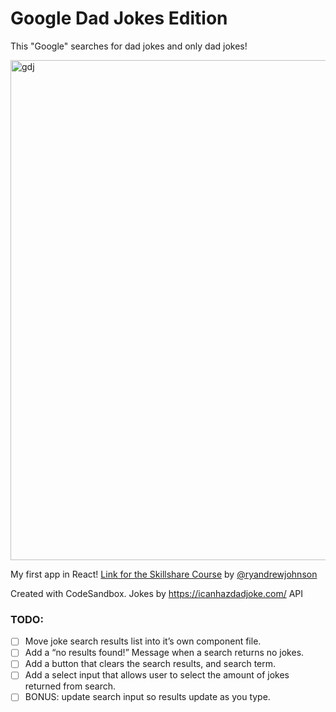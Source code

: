 # Google Dad Jokes Edition

This "Google" searches for dad jokes and only dad jokes!

<img width="800" alt="gdj" src="https://user-images.githubusercontent.com/48096245/213919413-51d6e72a-ad94-41ea-b1e9-10d9de422862.png">


My first app in React! [Link for the Skillshare Course](https://www.skillshare.com/pt/classes/React-para-iniciantes-construa-um-aplicativo-e-aprenda-os-fundamentos/365381517/projects?category=technology) by [@ryandrewjohnson](https://github.com/ryandrewjohnson/)


Created with CodeSandbox. Jokes by https://icanhazdadjoke.com/ API

### TODO:

- [ ] Move joke search results list into it’s own component file.
- [ ] Add a “no results found!” Message when a search returns no jokes.
- [ ] Add a button that clears the search results, and search term.
- [ ] Add a select input that allows user to select the amount of jokes returned from search.
- [ ] BONUS: update search input so results update as you type.
